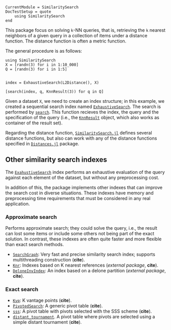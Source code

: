 ```@meta

CurrentModule = SimilaritySearch
DocTestSetup = quote
    using SimilaritySearch
end
```

This package focus on solving ``k``-NN queries, that is, retrieving the ``k`` nearest neighbors of a given query in a collection of items under a distance function. The distance function is often a metric function.

The general procedure is as follows:

```@example example1
using SimilaritySearch
X = [randn(3) for i in 1:10_000]
Q = [randn(3) for i in 1:5]


index = ExhaustiveSearch(L2Distance(), X)

[search(index, q, KnnResult(3)) for q in Q]

```

Given a dataset ``X``, we need to create an index structure; in this example, we created a sequential search index named [`ExhaustiveSearch`](@ref). The search is performed by [`search`](@ref). This function recieves the index, the query and the specification of the query (i.e., the [`KnnResult`](@ref) object, which also works as container of the result set).

Regarding the distance function, [`SimilaritySearch.jl`](https://github.com/sadit/SimilaritySearch.jl) defines several distance functions, but also can work with any of the distance functions specified in [`Distances.jl`](https://github.com/JuliaStats/Distances.jl) package.

## Other similarity search indexes
The [`ExahustiveSearch`](@refs) index performs an exhaustive evaluation of the query against each element of the dataset, but without any preprocessing cost.

In addition of this, the package implements other indexes that can improve the search cost in diverse situations. These indexes have memory and preprocessing time requirements that must be considered in any real application.

### Approximate search
Performs approximate search; they could solve the query, i.e., the result can lost some items or include some others not being part of the exact solution. In contrast, these indexes are often quite faster and more flexible than exact search methods.

- [`SearchGraph`](@ref): Very fast and precise similarity search index; supports multithreading construction (**cite**).
- [`Knr`](https://github.com/sadit/NeighborhoodApproximationIndex.jl): Indexes based on K nearest references (_external package_, **cite**).
- [`DeloneInvIndex`](https://github.com/sadit/NeighborhoodApproximationIndex.jl): An index based on a delone partition (_external package_, **cite**).

### Exact search
- [`Kvp`](@ref): K vantage points (**cite**).
- [`PivotedSearch`](@ref): A generic pivot table (**cite**).
- [`sss`](@ref): A pivot table with pivots selected with the SSS scheme (**cite**).
- [`distant_tournament`](@ref). A pivot table where pivots are selected using a simple distant tournament (**cite**).

